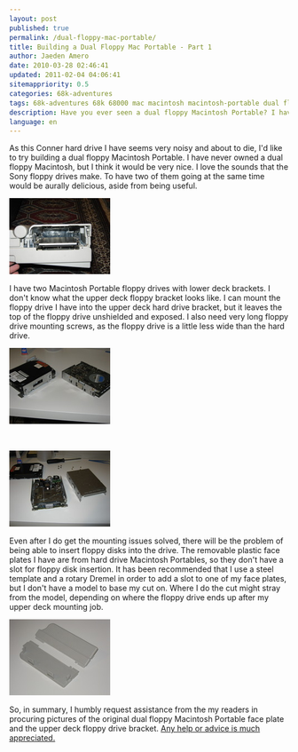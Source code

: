 ```yaml
---
layout: post
published: true
permalink: /dual-floppy-mac-portable/
title: Building a Dual Floppy Mac Portable - Part 1
author: Jaeden Amero
date: 2010-03-28 02:46:41
updated: 2011-02-04 04:06:41
sitemappriority: 0.5
categories: 68k-adventures
tags: 68k-adventures 68k 68000 mac macintosh macintosh-portable dual floppy
description: Have you ever seen a dual floppy Macintosh Portable? I haven't. Let's make one.
language: en
---
```

<p>As this Conner hard drive I have seems very noisy and about to die, I'd like to try building a dual floppy Macintosh Portable. I have never owned a dual floppy Macintosh, but I think it would be very nice. I love the sounds that the Sony floppy drives make. To have two of them going at the same time would be aurally delicious, aside from being useful.</p>

<a href="/files/pictures/macportable_df-empty.jpg"><img src="/files/pictures/thumb/macportable_df-empty.jpg" alt="Empty" /></a>

<p>I have two Macintosh Portable floppy drives with lower deck brackets. I don't know what the upper deck floppy bracket looks like. I can mount the floppy drive I have into the upper deck hard drive bracket, but it leaves the top of the floppy drive unshielded and exposed. I also need very long floppy drive mounting screws, as the floppy drive is a little less wide than the hard drive.</p>

<a href="/files/pictures/macportable_df-two_drives.jpg"><img src="/files/pictures/thumb/macportable_df-two_drives.jpg" alt="Two Drives" /></a>

<br />

<a href="/files/pictures/macportable_df-floppy_in_hd_bracket.jpg" class="postlink"><img src="/files/pictures/thumb/macportable_df-floppy_in_hd_bracket.jpg" alt="Floppy in HD Bracket" /></a>

<p>Even after I do get the mounting issues solved, there will be the problem of being able to insert floppy disks into the drive. The removable plastic face plates I have are from hard drive Macintosh Portables, so they don't have a slot for floppy disk insertion. It has been recommended that I use a steel template and a rotary Dremel in order to add a slot to one of my face plates, but I don't have a model to base my cut on. Where I do the cut might stray from the model, depending on where the floppy drive ends up after my upper deck mounting job.</p>

<a href="/files/pictures/macportable_df-detachable_faceplate.jpg" class="postlink"><img src="/files/pictures/thumb/macportable_df-detachable_faceplate.jpg" alt="Detachable Faceplate" /></a>

<p>So, in summary, I humbly request assistance from the my readers in procuring pictures of the original dual floppy Macintosh Portable face plate and the upper deck floppy drive bracket. <a href="/contact">Any help or advice is much appreciated.</a></p>
